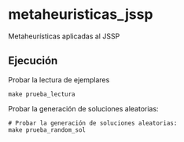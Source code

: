# metaheuristicas_jssp
Metaheurísticas aplicadas al JSSP

## Ejecución
Probar la lectura de ejemplares
```
make prueba_lectura
```

Probar la generación de soluciones aleatorias:
```
# Probar la generación de soluciones aleatorias:
make prueba_random_sol
```